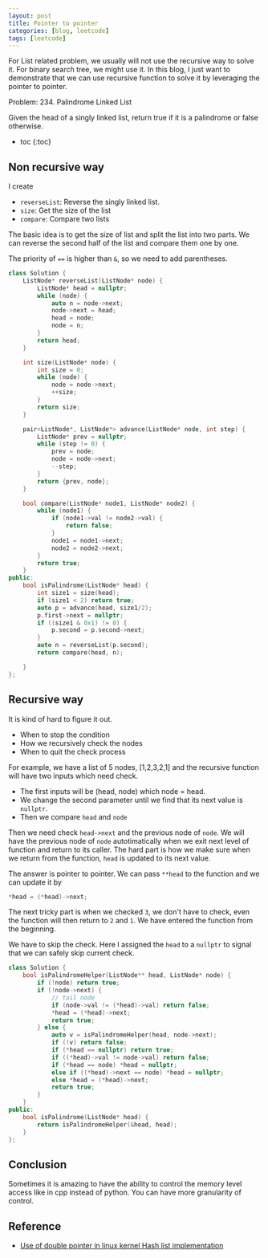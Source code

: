 ```yaml
---
layout: post
title: Pointer to pointer
categories: [blog, leetcode]
tags: [leetcode]
---
```


For List related problem, we usually will not use the recursive way to solve it. For binary
search tree, we might use it. In this blog, I just want to demonstrate that we can use recursive
function to solve it by leveraging the pointer to pointer.

Problem: 234. Palindrome Linked List

Given the head of a singly linked list, return true if it is a 
palindrome or false otherwise.

+ toc
{:toc}

## Non recursive way

I create

- `reverseList`: Reverse the singly linked list.
- `size`: Get the size of the list
- `compare`: Compare two lists

The basic idea is to get the size of list and split the list into two parts. We can reverse the
second half of the list and compare them one by one.

The priority of `==` is higher than `&`, so we need to add parentheses.

```cpp
class Solution {
    ListNode* reverseList(ListNode* node) {
        ListNode* head = nullptr;
        while (node) {
            auto n = node->next;
            node->next = head;
            head = node;
            node = n;
        }
        return head;
    }

    int size(ListNode* node) {
        int size = 0;
        while (node) {
            node = node->next;
            ++size;
        }
        return size;
    }

    pair<ListNode*, ListNode*> advance(ListNode* node, int step) {
        ListNode* prev = nullptr;
        while (step != 0) {
            prev = node;
            node = node->next;
            --step;
        }
        return {prev, node};
    }

    bool compare(ListNode* node1, ListNode* node2) {
        while (node1) {
            if (node1->val != node2->val) {
                return false;
            }
            node1 = node1->next;
            node2 = node2->next;
        }
        return true;
    }
public:
    bool isPalindrome(ListNode* head) {
        int size1 = size(head);
        if (size1 < 2) return true;
        auto p = advance(head, size1/2);
        p.first->next = nullptr;
        if ((size1 & 0x1) != 0) {
            p.second = p.second->next;
        }
        auto n = reverseList(p.second);
        return compare(head, n);

    }
};
```

## Recursive way

It is kind of hard to figure it out.

- When to stop the condition
- How we recursively check the nodes
- When to quit the check process

For example, we have a list of 5 nodes, [1,2,3,2,1] and the recursive function will have two inputs
 which need check.

- The first inputs will be (head, node) which node = head.
- We change the second parameter until we find that its next value is `nullptr`.
- Then we compare `head` and `node`

Then we need check `head->next` and the previous node of `node`. We will have the previous node
of `node` autotimatically when we exit next level of function and return to its caller. The hard
part is how we make sure when we return from the function, `head` is updated to its next value.

The answer is pointer to pointer. We can pass `**head` to the function and we can update it by

```cpp
*head = (*head)->next;
```

The next tricky part is when we checked `3`, we don't have to check, even the function will then
return to `2` and `1`. We have entered the function from  the beginning.

We have to skip the check. Here I assigned the `head` to a `nullptr` to signal that we can safely
skip current check.


```cpp
class Solution {
    bool isPalindromeHelper(ListNode** head, ListNode* node) {
        if (!node) return true;
        if (!node->next) {
            // tail node
            if (node->val != (*head)->val) return false;
            *head = (*head)->next;
            return true;
        } else {
            auto v = isPalindromeHelper(head, node->next);
            if (!v) return false;
            if (*head == nullptr) return true;
            if ((*head)->val != node->val) return false;
            if (*head == node) *head = nullptr;
            else if ((*head)->next == node) *head = nullptr;
            else *head = (*head)->next;
            return true;
        }
    }
public:
    bool isPalindrome(ListNode* head) {
        return isPalindromeHelper(&head, head);
    }
};
```

## Conclusion

Sometimes it is amazing to have the ability to control the memory level access like in cpp instead
of python. You can have more granularity of control.

## Reference

- [Use of double pointer in linux kernel Hash list implementation](https://stackoverflow.com/questions/3058592/use-of-double-pointer-in-linux-kernel-hash-list-implementation)
